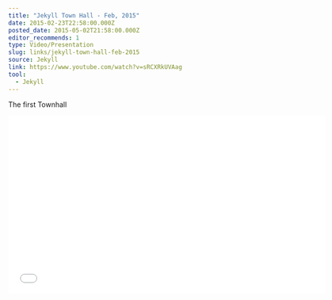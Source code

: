 ```yaml
---
title: "Jekyll Town Hall - Feb, 2015"
date: 2015-02-23T22:58:00.000Z
posted_date: 2015-05-02T21:58:00.000Z
editor_recommends: 1
type: Video/Presentation
slug: links/jekyll-town-hall-feb-2015
source: Jekyll
link: https://www.youtube.com/watch?v=sRCXRkUVAag
tool:
  - Jekyll
---
```

The first Townhall

<iframe class="embedly-embed" src="//cdn.embedly.com/widgets/media.html?src=https%3A%2F%2Fwww.youtube.com%2Fembed%2FsRCXRkUVAag%3Ffeature%3Doembed&url=https%3A%2F%2Fwww.youtube.com%2Fwatch%3Fv%3DsRCXRkUVAag&image=https%3A%2F%2Fi.ytimg.com%2Fvi%2FsRCXRkUVAag%2Fhqdefault.jpg&key=153ee3695ac84c6eba4eaa612b9d157c&type=text%2Fhtml&schema=youtube" width="640" height="360" scrolling="no" frameborder="0" allowfullscreen></iframe>


